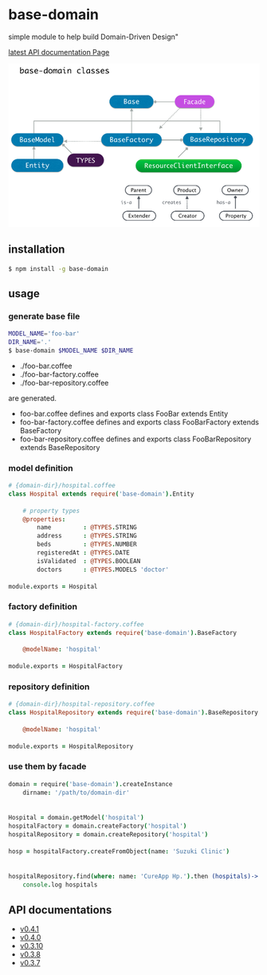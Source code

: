 # base-domain

simple module to help build Domain-Driven Design"

[latest API documentation Page](http://cureapp.github.io/base-domain/doc/v0.4.1/index.html)

![concept](https://github.com/CureApp/base-domain/blob/master/base-domain-classes.png "base-domain-classes")

## installation

```bash
$ npm install -g base-domain
```


## usage

### generate base file

```bash
MODEL_NAME='foo-bar'
DIR_NAME='.'
$ base-domain $MODEL_NAME $DIR_NAME
```
- ./foo-bar.coffee
- ./foo-bar-factory.coffee
- ./foo-bar-repository.coffee

are generated.

- foo-bar.coffee defines and exports class FooBar extends Entity
- foo-bar-factory.coffee defines and exports class FooBarFactory extends BaseFactory
- foo-bar-repository.coffee defines and exports class FooBarRepository extends BaseRepository



### model definition

```coffee
# {domain-dir}/hospital.coffee
class Hospital extends require('base-domain').Entity

    # property types
    @properties:
        name         : @TYPES.STRING
        address      : @TYPES.STRING
        beds         : @TYPES.NUMBER
        registeredAt : @TYPES.DATE
        isValidated  : @TYPES.BOOLEAN
        doctors      : @TYPES.MODELS 'doctor'

module.exports = Hospital
```

### factory definition
```coffee
# {domain-dir}/hospital-factory.coffee
class HospitalFactory extends require('base-domain').BaseFactory

    @modelName: 'hospital'

module.exports = HospitalFactory
```

### repository definition
```coffee
# {domain-dir}/hospital-repository.coffee
class HospitalRepository extends require('base-domain').BaseRepository

    @modelName: 'hospital'

module.exports = HospitalRepository
```


### use them by facade

```coffee
domain = require('base-domain').createInstance
    dirname: '/path/to/domain-dir'


Hospital = domain.getModel('hospital')
hospitalFactory = domain.createFactory('hospital')
hospitalRepository = domain.createRepository('hospital')

hosp = hospitalFactory.createFromObject(name: 'Suzuki Clinic')


hospitalRepository.find(where: name: 'CureApp Hp.').then (hospitals)->
    console.log hospitals

```

## API documentations
- [v0.4.1](http://cureapp.github.io/base-domain/doc/v0.4.1/index.html)
- [v0.4.0](http://cureapp.github.io/base-domain/doc/v0.4.0/index.html)
- [v0.3.10](http://cureapp.github.io/base-domain/doc/v0.3.10/index.html)
- [v0.3.8](http://cureapp.github.io/base-domain/doc/v0.3.8/index.html)
- [v0.3.7](http://cureapp.github.io/base-domain/doc/v0.3.7/index.html)
